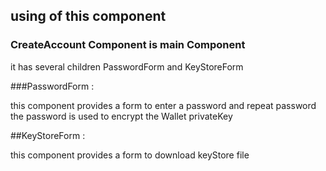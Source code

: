 
## using of this component 

### CreateAccount Component is main Component

it has several children PasswordForm and KeyStoreForm 

 ###PasswordForm : 

this component provides a form to enter a password and repeat password 
the password is used to encrypt the Wallet privateKey 

##KeyStoreForm : 

this component provides a form to download keyStore file



